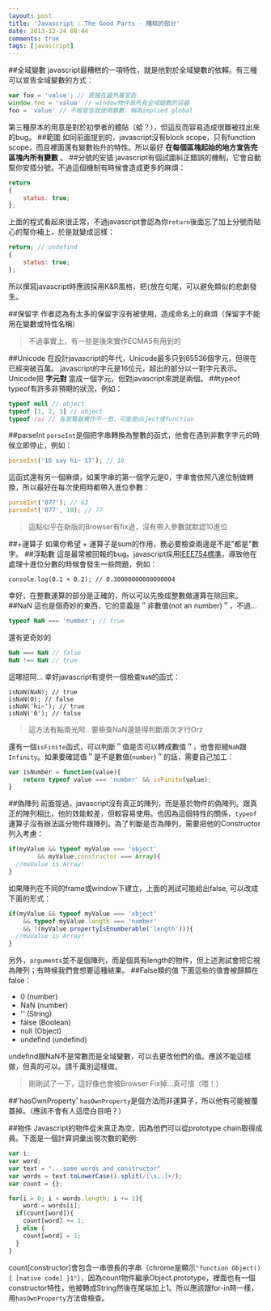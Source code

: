 ```yaml
---
layout: post
title: 'Javascript : The Good Parts - 糟糕的部分'
date: 2013-12-24 08:44
comments: true
tags: [javascript]
---
```

##全域變數
javascript最糟糕的一項特性，就是他對於全域變數的依賴。有三種可以宣告全域變數的方式：
```js
var foo = 'value'; // 直接在最外層宣告
window.foo = 'value' // window物件是所有全域變數的容器
foo = 'value' // 不經宣告就使用變數，稱為implied global
```
第三種原本的用意是對於初學者的體貼（蛤？），但這反而容易造成很難被找出來的bug。
##範圍
如同前面提到的，javascript沒有block scope，只有function scope，而且裡面還有變數抬升的特性。所以最好 **在每個區塊起始的地方宣告完區塊內所有變數** 。
##分號的安插
javascript有個試圖糾正錯誤的機制，它會自動幫你安插分號。不過這個機制有時候會造成更多的麻煩：
```js
return
{
	status: true;
};
```
上面的程式看起來很正常，不過javascript會認為你`return`後面忘了加上分號而貼心的幫你補上，於是就變成這樣：
```js
return; // undefind
{
	status: true;
};
```
所以撰寫javascript時應該採用K&R風格，把`{`放在句尾，可以避免類似的悲劇發生。
<!--more-->

##保留字
作者認為有太多的保留字沒有被使用，造成命名上的麻煩（保留字不能用在變數或特性名稱）
> 不過事實上，有一些是後來實作ECMA5有用到的

##Unicode
在設計javascript的年代，Unicode最多只到65536個字元，但現在已經突破百萬。
javascript的字元是16位元，超出的部分以一對字元表示。Unicode把 **字元對** 當成一個字元，但對javascript來說是兩個。
##typeof
typeof有許多非預期的狀況，例如：
```js
typeof null // object
typeof [1, 2, 3] // object
typeof /a/ // 各瀏覽器實作不一致，可能是object或function
```
##parseInt
`parseInt`是個把字串轉換為整數的函式，他會在遇到非數字字元的時候立即停止，例如：
```js
parseInt('16 say hi~ 17'); // 16
```
這函式還有另一個麻煩，如果字串的第一個字元是0，字串會依照八進位制做轉換，所以最好在每次使用時都帶入進位參數：
```js
parseInt('077'); // 63
parseInt('077', 10); // 77
```
> 這點似乎在新版的Browser有fix過，沒有帶入參數就默認10進位

##+運算子
如果你希望 + 運算子是sum的作用，務必要檢查兩邊是不是"都是"數字。
##浮點數
這是最常被回報的bug。javascript採用[IEEE754標準](http://zh.wikipedia.org/wiki/IEEE_754)，導致他在處理十進位分數的時候會發生一些問題，例如：
```JS
console.log(0.1 + 0.2); // 0.30000000000000004
```
幸好，在整數運算的部分是正確的，所以可以先換成整數做運算在除回來。
##NaN
這也是個奇妙的東西，它的意義是＂非數值(not an number)＂，不過...
```js
typeof NaN === 'number'; // true
```
還有更奇妙的
```js
NaN === NaN // false
NaN !== NaN // true
```
這哪招阿...
幸好javascript有提供一個檢查`NaN`的函式：
```JS
isNaN(NaN); // true
isNaN(0); // false
isNaN('hi~'); // true
isNaN('0'); // false
```
> 這方法有點兩光阿...要檢查NaN還是得判斷兩次才行Orz

還有一個`isFinite`函式，可以判斷＂值是否可以轉成數值＂，他會拒絕`NaN`跟`Infinity`。如果要確認值＂是不是數值(`number`)＂的話，需要自己加工：
```js
var isNumber = function(value){
	return typeof value === 'number' && isFinite(value);
}
```
##偽陣列
前面提過，javascript沒有真正的陣列，而是基於物件的偽陣列。跟真正的陣列相比，他的效能較差，但較容易使用。也因為這個特性的關係，`typeof`運算子沒有辦法區分物件跟陣列。為了判斷是否為陣列，需要把他的Constructor列入考慮：
```js
if(myValue && typeof myValue === 'object' 
		&& myValue.constructor === Array){
  //muValue is Array!
}
```
如果陣列在不同的frame或window下建立，上面的測試可能給出false, 可以改成下面的形式：
```js
if(myValue && typeof myValue === 'object' 
    && typeof myValue.length === 'number'
    && !(myValue.propertyIsEnumberable('length'))){
  //muValue is Array!
}
```
另外，`arguments`並不是個陣列，而是個具有length的物件，但上述測試會把它視為陣列；有時候我們會想要這種結果。
##False類的值
下面這些的值會被歸類在false：
* 0 			 	(number)
* NaN 		 	(number)
*	''			 	(String)
* false 	 	(Boolean)
* null 		  (Object)
* undefind  (undefind)

undefind跟NaN不是常數而是全域變數，可以去更改他們的值。應該不能這樣做，但真的可以。請千萬別這樣做。
> 剛剛試了一下，這好像也會被Browser Fix掉...真可惜（喂！）

##'hasOwnProperty'
`hasOwnProperty`是個方法而非運算子，所以他有可能被覆蓋掉。（應該不會有人這麼白目吧？）

##物件
Javascript的物件從未真正為空，因為他們可以從prototype chain取得成員。下面是一個計算詞彙出現次數的範例:
```js
var i;
var word;
var text = "...some words and constructor"
var words = text.toLowerCase().split(/[\s,.]+/);
var count = {};

for(i = 0; i < words.length; i += 1){
	word = words[i];
  if(count[word]){
  	count[word] += 1;
  } else {
  	count[word] = 1;
  }
}
```

count[constructor]會包含一串很長的字串（chrome是顯示`"function Object() { [native code] }1"`），因為count物件繼承Object.prototype，裡面也有一個constructor特性，他被轉成String然後在尾端加上1。所以應該跟for-in時一樣，用`hasOwnProperty`方法做檢查。